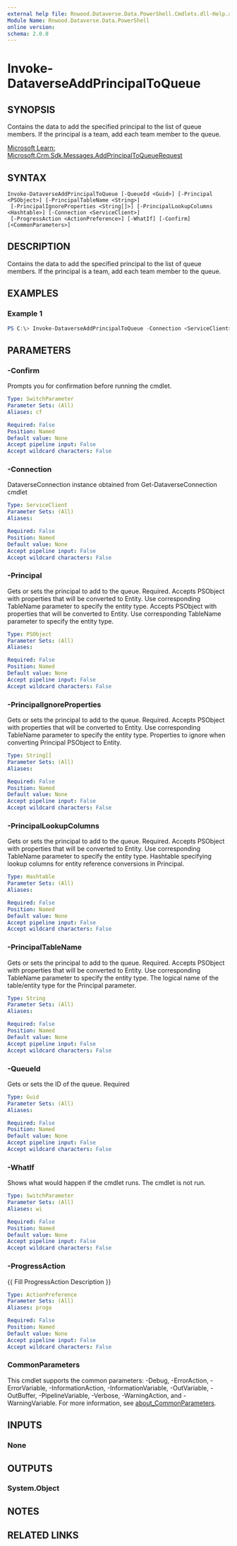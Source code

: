 ```yaml
---
external help file: Rnwood.Dataverse.Data.PowerShell.Cmdlets.dll-Help.xml
Module Name: Rnwood.Dataverse.Data.PowerShell
online version:
schema: 2.0.0
---
```


# Invoke-DataverseAddPrincipalToQueue

## SYNOPSIS
Contains the data to add the specified principal to the list of queue members. If the principal is a team, add each team member to the queue.

[Microsoft Learn: Microsoft.Crm.Sdk.Messages.AddPrincipalToQueueRequest](https://learn.microsoft.com/dotnet/api/Microsoft.Crm.Sdk.Messages.AddPrincipalToQueueRequest)

## SYNTAX

```
Invoke-DataverseAddPrincipalToQueue [-QueueId <Guid>] [-Principal <PSObject>] [-PrincipalTableName <String>]
 [-PrincipalIgnoreProperties <String[]>] [-PrincipalLookupColumns <Hashtable>] [-Connection <ServiceClient>]
 [-ProgressAction <ActionPreference>] [-WhatIf] [-Confirm] [<CommonParameters>]
```

## DESCRIPTION
Contains the data to add the specified principal to the list of queue members. If the principal is a team, add each team member to the queue.

## EXAMPLES

### Example 1
```powershell
PS C:\> Invoke-DataverseAddPrincipalToQueue -Connection <ServiceClient> -QueueId <Guid> -Principal <PSObject> -PrincipalTableName <String> -PrincipalIgnoreProperties <String[]> -PrincipalLookupColumns <Hashtable>
```

## PARAMETERS

### -Confirm
Prompts you for confirmation before running the cmdlet.

```yaml
Type: SwitchParameter
Parameter Sets: (All)
Aliases: cf

Required: False
Position: Named
Default value: None
Accept pipeline input: False
Accept wildcard characters: False
```

### -Connection
DataverseConnection instance obtained from Get-DataverseConnection cmdlet

```yaml
Type: ServiceClient
Parameter Sets: (All)
Aliases:

Required: False
Position: Named
Default value: None
Accept pipeline input: False
Accept wildcard characters: False
```

### -Principal
Gets or sets the principal to add to the queue. Required. Accepts PSObject with properties that will be converted to Entity. Use corresponding TableName parameter to specify the entity type. Accepts PSObject with properties that will be converted to Entity. Use corresponding TableName parameter to specify the entity type.

```yaml
Type: PSObject
Parameter Sets: (All)
Aliases:

Required: False
Position: Named
Default value: None
Accept pipeline input: False
Accept wildcard characters: False
```

### -PrincipalIgnoreProperties
Gets or sets the principal to add to the queue. Required. Accepts PSObject with properties that will be converted to Entity. Use corresponding TableName parameter to specify the entity type. Properties to ignore when converting Principal PSObject to Entity.

```yaml
Type: String[]
Parameter Sets: (All)
Aliases:

Required: False
Position: Named
Default value: None
Accept pipeline input: False
Accept wildcard characters: False
```

### -PrincipalLookupColumns
Gets or sets the principal to add to the queue. Required. Accepts PSObject with properties that will be converted to Entity. Use corresponding TableName parameter to specify the entity type. Hashtable specifying lookup columns for entity reference conversions in Principal.

```yaml
Type: Hashtable
Parameter Sets: (All)
Aliases:

Required: False
Position: Named
Default value: None
Accept pipeline input: False
Accept wildcard characters: False
```

### -PrincipalTableName
Gets or sets the principal to add to the queue. Required. Accepts PSObject with properties that will be converted to Entity. Use corresponding TableName parameter to specify the entity type. The logical name of the table/entity type for the Principal parameter.

```yaml
Type: String
Parameter Sets: (All)
Aliases:

Required: False
Position: Named
Default value: None
Accept pipeline input: False
Accept wildcard characters: False
```

### -QueueId
Gets or sets the ID of the queue. Required

```yaml
Type: Guid
Parameter Sets: (All)
Aliases:

Required: False
Position: Named
Default value: None
Accept pipeline input: False
Accept wildcard characters: False
```

### -WhatIf
Shows what would happen if the cmdlet runs. The cmdlet is not run.

```yaml
Type: SwitchParameter
Parameter Sets: (All)
Aliases: wi

Required: False
Position: Named
Default value: None
Accept pipeline input: False
Accept wildcard characters: False
```

### -ProgressAction
{{ Fill ProgressAction Description }}

```yaml
Type: ActionPreference
Parameter Sets: (All)
Aliases: proga

Required: False
Position: Named
Default value: None
Accept pipeline input: False
Accept wildcard characters: False
```

### CommonParameters
This cmdlet supports the common parameters: -Debug, -ErrorAction, -ErrorVariable, -InformationAction, -InformationVariable, -OutVariable, -OutBuffer, -PipelineVariable, -Verbose, -WarningAction, and -WarningVariable. For more information, see [about_CommonParameters](http://go.microsoft.com/fwlink/?LinkID=113216).

## INPUTS

### None
## OUTPUTS

### System.Object
## NOTES

## RELATED LINKS
